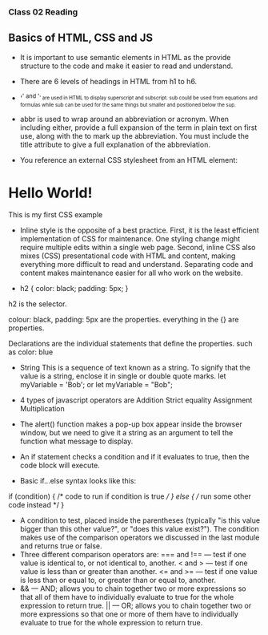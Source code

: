 ### Class 02 Reading

## Basics of HTML, CSS and JS

- It is important to use semantic elements in HTML as the provide structure to the code and make it easier to read and understand. 
- There are 6 levels of headings in HTML from h1 to h6.
- '<sup>' and '<sub>' are used in HTML to display superscript and subscript. sub could be used from equations and formulas while sub can be used for the same things but smaller and positioned below the sup.
- abbr is used to wrap around an abbreviation or acronym. When including either, provide a full expansion of the term in plain text on first use, along with the <abbr> to mark up the abbreviation. You must include the title attribute to give a full explanation of the abbreviation.


- You reference an external CSS stylesheet from an HTML <link> element:

<!DOCTYPE html>
<html lang="en-GB">
  <head>
    <meta charset="utf-8" />
    <title>My CSS experiment</title>
    <link rel="stylesheet" href="styles.css" />
  </head>
  <body>
    <h1>Hello World!</h1>
    <p>This is my first CSS example</p>
  </body>
</html>

- Inline style is the opposite of a best practice. First, it is the least efficient implementation of CSS for maintenance. One styling change might require multiple edits within a single web page. Second, inline CSS also mixes (CSS) presentational code with HTML and content, making everything more difficult to read and understand. Separating code and content makes maintenance easier for all who work on the website.


- h2 {
     color: black;
     padding: 5px;
   }

h2 is the selector.

colour: black,   padding: 5px are the properties. everything in the {} are properties.

Declarations are the individual statements that define the properties. such as color: blue



- String	This is a sequence of text known as a string. To signify that the value is a string, enclose it in single or double quote marks.	let myVariable = 'Bob'; or
let myVariable = "Bob";

- 4 types of javascript operators are 
Addition 
Strict equality
Assignment
Multiplication

- The alert() function makes a pop-up box appear inside the browser window, but we need to give it a string as an argument to tell the function what message to display.
- An if statement checks a condition and if it evaluates to true, then the code block will execute.
- Basic if...else syntax looks like this:

if (condition) { 
  /* code to run if condition is true */
} else {
  /* run some other code instead */
}
- A condition to test, placed inside the parentheses (typically "is this value bigger than this other value?", or "does this value exist?"). The condition makes use of the comparison operators we discussed in the last module and returns true or false.
- Three different comparison operators are:
=== and !== — test if one value is identical to, or not identical to, another.
< and > — test if one value is less than or greater than another.
<= and >= — test if one value is less than or equal to, or greater than or equal to, another.
- && — AND; allows you to chain together two or more expressions so that all of them have to individually evaluate to true for the whole expression to return true.
|| — OR; allows you to chain together two or more expressions so that one or more of them have to individually evaluate to true for the whole expression to return true.
